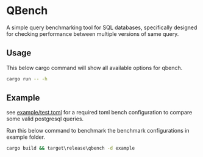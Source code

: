 # QBench

A simple query benchmarking tool for SQL databases,
specifically designed for checking performance between
multiple versions of same query.

## Usage

This below cargo command will show all available options for qbench.

```bash
cargo run -- -h
```

## Example

see [example/test.toml](example/test.toml) for a required toml bench configuration to compare some valid postgresql
queries.

Run this below command to benchmark the benchmark configurations in example folder.

```bash
cargo build && target\release\qbench -d example
```
